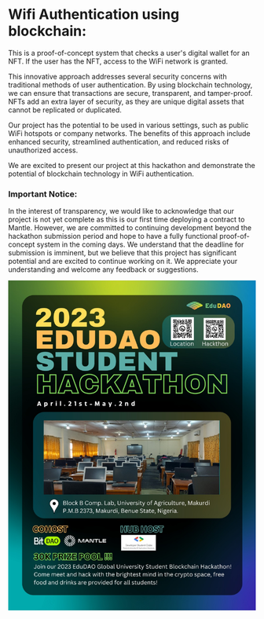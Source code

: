<h1>Wifi Authentication using blockchain: </h1>

<p> This is a proof-of-concept system that checks a user's digital wallet for an NFT. If the user has the NFT, access to the WiFi network is granted.

This innovative approach addresses several security concerns with traditional methods of user authentication. By using blockchain technology, we can ensure that transactions are secure, transparent, and tamper-proof. NFTs add an extra layer of security, as they are unique digital assets that cannot be replicated or duplicated.

Our project has the potential to be used in various settings, such as public WiFi hotspots or company networks. The benefits of this approach include enhanced security, streamlined authentication, and reduced risks of unauthorized access.

We are excited to present our project at this hackathon and demonstrate the potential of blockchain technology in WiFi authentication. <p>

  
<h3>Important Notice:</h3>
<p>In the interest of transparency, we would like to acknowledge that our project is not yet complete as this is our first time deploying a contract to Mantle. However, we are committed to continuing development beyond the hackathon submission period and hope to have a fully functional proof-of-concept system in the coming days. We understand that the deadline for submission is imminent, but we believe that this project has significant potential and are excited to continue working on it. We appreciate your understanding and welcome any feedback or suggestions.</p>
<img src="https://github.com/Brave-source/authpro/blob/master/IMG-20230421-WA0008.jpg" alt="Banner">
